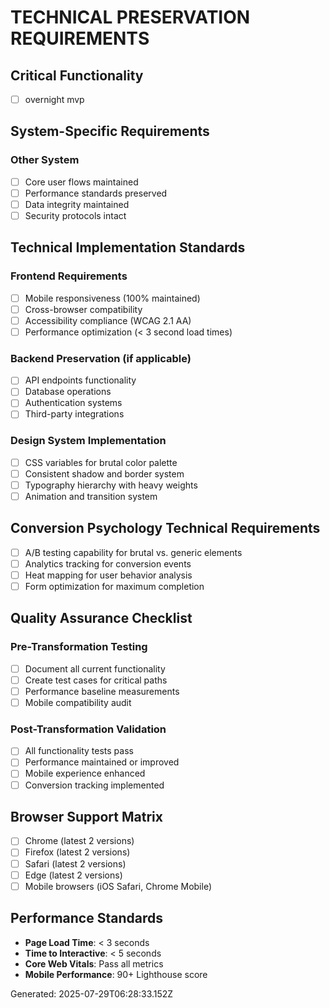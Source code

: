 # TECHNICAL PRESERVATION REQUIREMENTS

## Critical Functionality
- [ ] overnight mvp

## System-Specific Requirements
### Other System
- [ ] Core user flows maintained
- [ ] Performance standards preserved
- [ ] Data integrity maintained
- [ ] Security protocols intact

## Technical Implementation Standards
### Frontend Requirements
- [ ] Mobile responsiveness (100% maintained)
- [ ] Cross-browser compatibility 
- [ ] Accessibility compliance (WCAG 2.1 AA)
- [ ] Performance optimization (< 3 second load times)

### Backend Preservation (if applicable)
- [ ] API endpoints functionality
- [ ] Database operations
- [ ] Authentication systems
- [ ] Third-party integrations

### Design System Implementation
- [ ] CSS variables for brutal color palette
- [ ] Consistent shadow and border system
- [ ] Typography hierarchy with heavy weights
- [ ] Animation and transition system

## Conversion Psychology Technical Requirements
- [ ] A/B testing capability for brutal vs. generic elements
- [ ] Analytics tracking for conversion events
- [ ] Heat mapping for user behavior analysis
- [ ] Form optimization for maximum completion

## Quality Assurance Checklist
### Pre-Transformation Testing
- [ ] Document all current functionality
- [ ] Create test cases for critical paths
- [ ] Performance baseline measurements
- [ ] Mobile compatibility audit

### Post-Transformation Validation
- [ ] All functionality tests pass
- [ ] Performance maintained or improved
- [ ] Mobile experience enhanced
- [ ] Conversion tracking implemented

## Browser Support Matrix
- [ ] Chrome (latest 2 versions)
- [ ] Firefox (latest 2 versions)  
- [ ] Safari (latest 2 versions)
- [ ] Edge (latest 2 versions)
- [ ] Mobile browsers (iOS Safari, Chrome Mobile)

## Performance Standards
- **Page Load Time**: < 3 seconds
- **Time to Interactive**: < 5 seconds
- **Core Web Vitals**: Pass all metrics
- **Mobile Performance**: 90+ Lighthouse score

Generated: 2025-07-29T06:28:33.152Z
